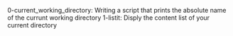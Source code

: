 0-current_working_directory: Writing a script that prints the absolute name of the currunt working directory
1-listit: Disply the content list of your current directory

